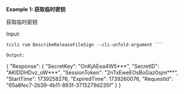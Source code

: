 **Example 1: 获取临时密钥**

获取临时密钥

Input: 

```
tccli rum DescribeReleaseFileSign --cli-unfold-argument ```

Output: 
```
{
    "Response": {
        "SecretKey": "OnKjAEea4W5***",
        "SecretID": "AKIDDHDvz_oW***",
        "SessionToken": "2nTxEweEOsBoGaz0sjm***",
        "StartTime": 1739258276,
        "ExpiredTime": 1739260076,
        "RequestId": "65a8fec7-2b39-4b11-893f-3715279d235f"
    }
}
```


